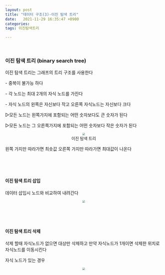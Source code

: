 ```yaml
---
layout: post
title: "데이터 구조(3)-이진 탐색 트리"
date:   2021-11-29 16:35:47 +0900
categories:
tags: 이진탐색트리

---
```


﻿﻿

### **이진 탐색 트리 (binary search tree)**

이진 탐색 트리는 그래프의 트리 구조를 사용한다

\- 중복이 불가능 하다

\- 각 노드는 최대 2개의 자식 노드를 가진다

\- 자식 노드의 왼쪽은 자신보다 작고 오른쪽 자식노드는 자신보다 크다

▷모든 노드는 왼쪽가지에 포함되는 어떤 숫자보다도 큰 숫자가 된다

▷모든 노드는 그 오른쪽가지에 포함되는 어떤 숫자보다 작은 숫자가 된다

<center>
<img src="https://user-images.githubusercontent.com/80758613/196592904-6625649c-b229-4385-8318-9c478d2802a2.png" style="zoom:50%;">
</center>			
<center><font size = "2em">이진 탐색 트리</font></center>

﻿왼쪽 가지만 따라가면 최솟값 오른쪽 가지만 따라가면 최대값이 나온다

&nbsp;

﻿

#### **이진 탐색 트리 삽입**

데이터 삽입시 노드와 비교하여 내려간다

<center>
<img src="https://user-images.githubusercontent.com/80758613/196592807-30797b86-507e-4e2c-8af2-ec11c3ef1bb6.png" style="zoom:50%;">
</center>

&nbsp;

&nbsp;

#### **이진 탐색 트리 삭제**

삭제 할때 자식노드가 없으면 대상만 삭제하고 만약 자식노드가 1개이면 삭제한 위치로 자식노드를 이동시킨다

자식 노드가 있는 경우

<center>
<img src="https://user-images.githubusercontent.com/80758613/196592096-2a792226-ea84-4a6f-a7cc-fd6fa8c2f203.png" style="zoom:50%;">
</center>


​				
​				
​						
​				
​			
​		

﻿​